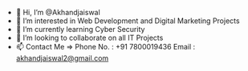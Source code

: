 - 👋 Hi, I’m @Akhandjaiswal
- 👀 I’m interested in Web Development and Digital Marketing Projects
- 🌱 I’m currently learning Cyber Security
- 💞️ I’m looking to collaborate on all IT Projects
- 📫 Contact Me => Phone No. : +91 7800019436 Email : akhandjaiswal2@gmail.com
<!---
Akhandjaiswal/Akhandjaiswal is a ✨ special ✨ repository because its `README.md` (this file) appears on your GitHub profile.
You can click the Preview link to take a look at your changes.
--->
